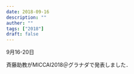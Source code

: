 ```yaml
---
date: 2018-09-16
description: ""
auther: ""
tags: ["2018"]
draft: false
---
```

9月16-20日

斉藤助教がMICCAI2018＠グラナダで発表しました．
<!--more-->
